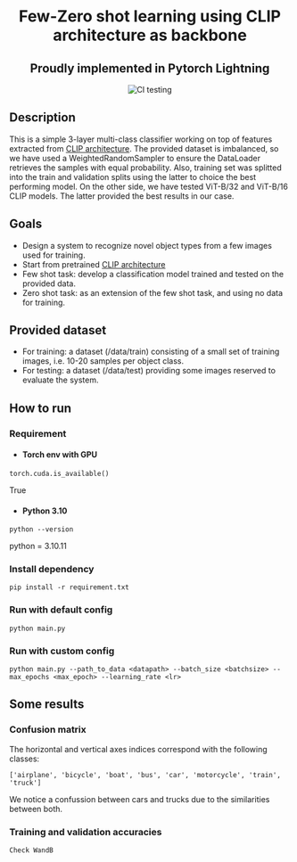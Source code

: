 <div align="center">    
 
# Few-Zero shot learning using CLIP architecture as backbone
## Proudly implemented in Pytorch Lightning

![CI testing](https://github.com/sergiuoprea/clip_with_few_shots/workflows/CI%20testing/badge.svg?branch=master&event=push)

</div>
 
## Description   
This is a simple 3-layer multi-class classifier working on top of features extracted from [CLIP architecture](https://github.com/openai/CLIP). The provided dataset is imbalanced, so we have used a WeightedRandomSampler to ensure the DataLoader retrieves the samples with equal probability. Also, training set was splitted into the train and validation splits using the latter to choice the best performing model. On the other side, we have tested ViT-B/32 and ViT-B/16 CLIP models. The latter provided the best results in our case.

## Goals
* Design a system to recognize novel object types from a few images used for training.
* Start from pretrained [CLIP architecture](https://github.com/openai/CLIP)
* Few shot task: develop a classification model trained and tested on the provided data.
* Zero shot task: as an extension of the few shot task, and using no data for training.

## Provided dataset
* For training: a dataset (/data/train) consisting of a small set of training images, i.e. 10-20 samples per object class.
* For testing: a dataset (/data/test) providing some images reserved to evaluate the system.

## How to run
### Requirement
* #### Torch env with GPU 
```
torch.cuda.is_available()
```
True
* #### Python 3.10
```
python --version
```
python = 3.10.11

### Install dependency
```
pip install -r requirement.txt
```
### Run with default config 
```
python main.py 
```

### Run with custom config
```
python main.py --path_to_data <datapath> --batch_size <batchsize> --max_epochs <max_epoch> --learning_rate <lr>
```


## Some results 

### Confusion matrix
The horizontal and vertical axes indices correspond with the following classes:

```
['airplane', 'bicycle', 'boat', 'bus', 'car', 'motorcycle', 'train', 'truck']
```


We notice a confussion between cars and trucks due to the similarities between both.

### Training and validation accuracies
```
Check WandB
```
